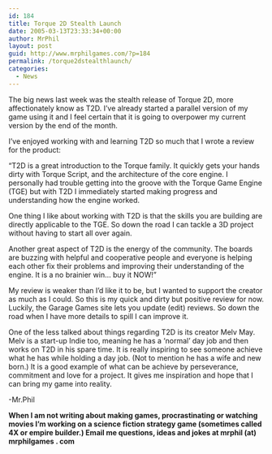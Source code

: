 ```yaml
---
id: 184
title: Torque 2D Stealth Launch
date: 2005-03-13T23:33:34+00:00
author: MrPhil
layout: post
guid: http://www.mrphilgames.com/?p=184
permalink: /torque2dstealthlaunch/
categories:
  - News
---
```

The big news last week was the stealth release of Torque 2D, more affectionately know as T2D. I&#8217;ve already started a parallel version of my game using it and I feel certain that it is going to overpower my current version by the end of the month.

I&#8217;ve enjoyed working with and learning T2D so much that I wrote a review for the product:
  
&#8220;T2D is a great introduction to the Torque family. It quickly gets your hands dirty with Torque Script, and the architecture of the core engine. I personally had trouble getting into the groove with the Torque Game Engine (TGE) but with T2D I immediately started making progress and understanding how the engine worked.

One thing I like about working with T2D is that the skills you are building are directly applicable to the TGE. So down the road I can tackle a 3D project without having to start all over again.

Another great aspect of T2D is the energy of the community. The boards are buzzing with helpful and cooperative people and everyone is helping each other fix their problems and improving their understanding of the engine. It is a no brainier win&#8230; buy it NOW!&#8221;

My review is weaker than I&#8217;d like it to be, but I wanted to support the creator as much as I could. So this is my quick and dirty but positive review for now. Luckily, the Garage Games site lets you update (edit) reviews. So down the road when I have more details to spill I can improve it.

One of the less talked about things regarding T2D is its creator Melv May. Melv is a start-up Indie too, meaning he has a &#8216;normal&#8217; day job and then works on T2D in his spare time. It is really inspiring to see someone achieve what he has while holding a day job. (Not to mention he has a wife and new born.) It is a good example of what can be achieve by perseverance, commitment and love for a project. It gives me inspiration and hope that I can bring my game into reality.

-Mr.Phil

**When I am not writing about making games, procrastinating or watching movies I&#8217;m working on a science fiction strategy game (sometimes called 4X or empire builder.) Email me questions, ideas and jokes at mrphil (at) mrphilgames . com**